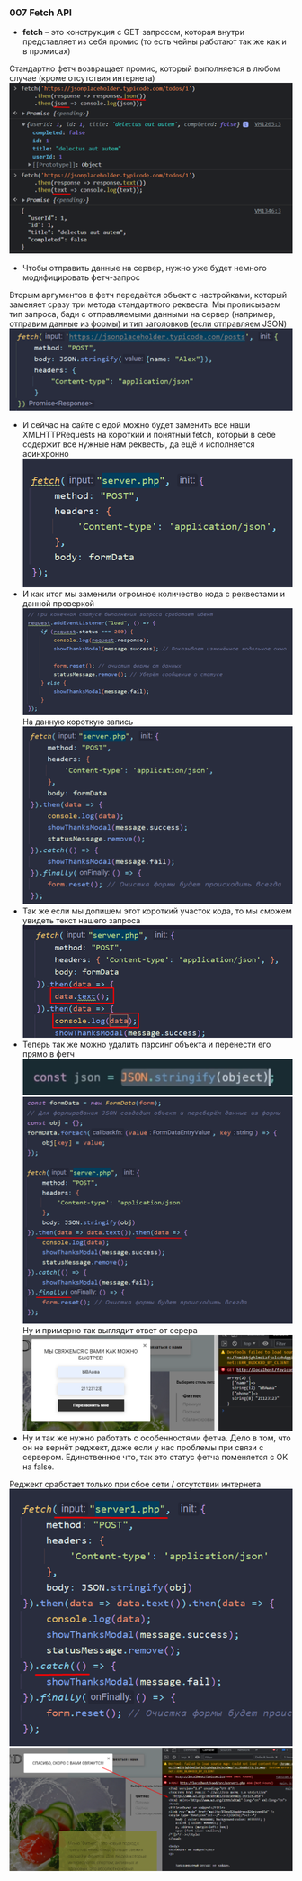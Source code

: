### **007** **Fetch** **API**

- **fetch** – это конструкция с GET-запросом, которая внутри представляет из себя промис (то есть чейны работают так же как и в промисах)

Стандартно фетч возвращает промис, который выполняется в любом случае (кроме отсутствия интернета)
![](_png/Pasted%20image%2020220909181020.png)
- Чтобы отправить данные на сервер, нужно уже будет немного модифицировать фетч-запрос

Вторым аргументов в фетч передаётся объект с настройками, который заменяет сразу три метода стандартного реквеста. Мы прописываем тип запроса, бади с отправляемыми данными на сервер (например, отправим данные из формы) и тип заголовков (если отправляем JSON)
![](_png/Pasted%20image%2020220909181024.png)
- И сейчас на сайте с едой можно будет заменить все наши XMLHTTPRequests на короткий и понятный fetch, который в себе содержит все нужные нам реквесты, да ещё и исполняется асинхронно
![](_png/Pasted%20image%2020220909181030.png)
- И как итог мы заменили огромное количество кода с реквестами и данной проверкой
![](_png/Pasted%20image%2020220909181035.png)
На данную короткую запись
![](_png/Pasted%20image%2020220909181040.png)
- Так же если мы допишем этот короткий участок кода, то мы сможем увидеть текст нашего запроса
![](_png/Pasted%20image%2020220909181045.png)
- Теперь так же можно удалить парсинг объекта и перенести его прямо в фетч
![](_png/Pasted%20image%2020220909181050.png)
![](_png/Pasted%20image%2020220909181055.png)
Ну и примерно так выглядит ответ от серера
![](_png/Pasted%20image%2020220909181100.png)
- Ну и так же нужно работать с особенностями фетча. Дело в том, что он не вернёт реджект, даже если у нас проблемы при связи с сервером. Единственное что, так это статус фетча поменяется с ОК на false.

Реджект сработает только при сбое сети / отсутствии интернета
![](_png/Pasted%20image%2020220909181105.png)
![](_png/Pasted%20image%2020220909181110.png)